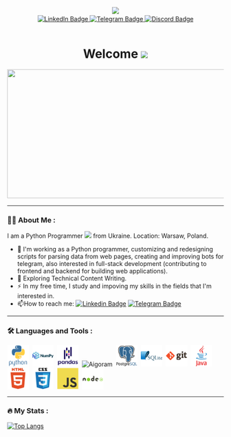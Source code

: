 <div id="header" align="center">
  <img src="https://media.giphy.com/media/ZVik7pBtu9dNS/giphy.gif" width="250">
  <div id="badges">
    <a href="https://www.linkedin.com/in/valerii-andriushchenko-33a3881b8/">
      <img src="https://img.shields.io/badge/LinkedIn-blue?logo=linkedin&logoColor=white&style=for-the-badge" alt="LinkedIn Badge" />
    </a>
    <a href="https://t.me/shriksanka_prof">
      <img src="https://img.shields.io/badge/Telegram-black?logo=telegram&logoColor=white&style=for-the-badge" alt="Telegram Badge" />
    </a>
    <a href="https://discord.gg/UD2nG7Vs">
      <img src="https://img.shields.io/badge/Discord-purple?logo=discord&logoColor=white&style=for-the-badge" alt="Discord Badge" />
    </a>
  </div>
  <img src="https://komarev.com/ghpvc/?username=Shriksanka&style=flat-square&color=blue" alt=""/>
  <h1>
    Welcome
    <img src="https://media.giphy.com/media/hvRJCLFzcasrR4ia7z/giphy.gif" width="30px"/>
  </h1>
</div>
<div align="center">
  <img src="https://media.giphy.com/media/f3iwJFOVOwuy7K6FFw/giphy.gif" width="600" height="300" />
</div>

---

### :man_technologist: About Me :
I am a Python Programmer <img src="https://media.giphy.com/media/WUlplcMpOCEmTGBtBW/giphy.gif" width="30"> from Ukraine. Location: Warsaw, Poland.
- :telescope: I'm working as a Python programmer, customizing and redesigning scripts for parsing data from web pages, creating and improving bots for telegram, also interested in full-stack development (contributing to frontend and backend for building web applications).
- :seedling: Exploring Technical Content Writing.
- :zap: In my free time, I study and impoving my skills in the fields that I'm interested in.
- :mailbox:How to reach me: [![Linkedin Badge](https://img.shields.io/badge/-shriksanka-blue?style=flat&logo=Linkedin&logoColor=white)](https://www.linkedin.com/in/valerii-andriushchenko-33a3881b8/) [![Telegram Badge](https://img.shields.io/badge/-shriksanka-black?style=flat&logo=Telegram&logoColor=white)](https://t.me/shriksanka_prof)

---

### :hammer_and_wrench: Languages and Tools :
<div>
  <img src="https://raw.githubusercontent.com/devicons/devicon/1119b9f84c0290e0f0b38982099a2bd027a48bf1/icons/python/python-original-wordmark.svg" title="Python" alt="Python" width="50" height="50" />&nbsp;
  <img src="https://raw.githubusercontent.com/devicons/devicon/1119b9f84c0290e0f0b38982099a2bd027a48bf1/icons/numpy/numpy-original-wordmark.svg" title="NumPy" alt="NumPy" width="50" height="50" />&nbsp;
  <img src="https://raw.githubusercontent.com/devicons/devicon/1119b9f84c0290e0f0b38982099a2bd027a48bf1/icons/pandas/pandas-original-wordmark.svg" title="Pandas" alt="Pandas" width="50" height="50" />&nbsp;
  <img src="https://avatars.githubusercontent.com/u/33784865?s=280&v=4" title="Aiogram" alt="Aigoram" width="50" height="50" />&nbsp;
  <img src="https://raw.githubusercontent.com/devicons/devicon/1119b9f84c0290e0f0b38982099a2bd027a48bf1/icons/postgresql/postgresql-original-wordmark.svg" title="PostgreSQL" alt="PostgreSQL" width="50" height="50" />&nbsp;
  <img src="https://raw.githubusercontent.com/devicons/devicon/1119b9f84c0290e0f0b38982099a2bd027a48bf1/icons/sqlite/sqlite-original-wordmark.svg" title="SQLite" alt="SQLite" width="50" height="50" />&nbsp;
  <img src="https://raw.githubusercontent.com/devicons/devicon/1119b9f84c0290e0f0b38982099a2bd027a48bf1/icons/git/git-original-wordmark.svg" title="Git" alt="Git" width="50" height="50" />&nbsp;
  <img src="https://raw.githubusercontent.com/devicons/devicon/1119b9f84c0290e0f0b38982099a2bd027a48bf1/icons/java/java-original-wordmark.svg" title="Java" alt="Java" width="50" height="50" />&nbsp;
  <img src="https://raw.githubusercontent.com/devicons/devicon/1119b9f84c0290e0f0b38982099a2bd027a48bf1/icons/html5/html5-plain-wordmark.svg" title="HTML5" alt="HTML5" width="50" height="50" />&nbsp;
  <img src="https://raw.githubusercontent.com/devicons/devicon/1119b9f84c0290e0f0b38982099a2bd027a48bf1/icons/css3/css3-original-wordmark.svg" title="CSS3" alt="CSS3" width="50" height="50" />&nbsp;
  <img src="https://raw.githubusercontent.com/devicons/devicon/1119b9f84c0290e0f0b38982099a2bd027a48bf1/icons/javascript/javascript-original.svg" title="JS" alt="JS" width="50" height="50" />&nbsp;
  <img src="https://raw.githubusercontent.com/devicons/devicon/1119b9f84c0290e0f0b38982099a2bd027a48bf1/icons/nodejs/nodejs-original-wordmark.svg" title="NodeJS" alt="NodeJS" width="50" height="50" />&nbsp;
</div>

---

### :fire: My Stats :

[![Top Langs](https://github-readme-stats.vercel.app/api/top-langs/?username=Shriksanka&layout=compact&theme=vision-friendly-dark)](https://github.com/anuraghazra/github-readme-stats)

